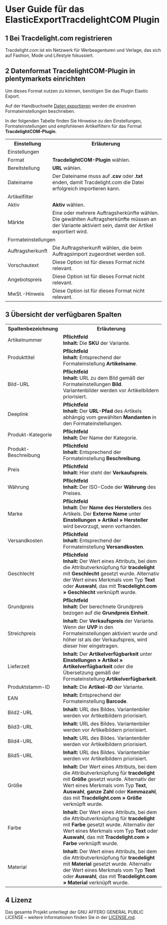 
# User Guide für das ElasticExportTracdelightCOM Plugin

<div class="container-toc"></div>

## 1 Bei Tracdelight.com registrieren

Tracdelight.com ist ein Netzwerk für Werbeagenturen und Verlage, das sich auf Fashion, Mode und Lifestyle fokussiert.

## 2 Datenformat TracdelightCOM-Plugin in plentymarkets einrichten

Um dieses Format nutzen zu können, benötigen Sie das Plugin Elastic Export.

Auf der Handbuchseite [Daten exportieren](https://www.plentymarkets.eu/handbuch/datenaustausch/daten-exportieren/#4) werden die einzelnen Formateinstellungen beschrieben.

In der folgenden Tabelle finden Sie Hinweise zu den Einstellungen, Formateinstellungen und empfohlenen Artikelfiltern für das Format **TracdelightCOM-Plugin**.
<table>
    <tr>
        <th>
            Einstellung
        </th>
        <th>
            Erläuterung
        </th>
    </tr>
    <tr>
        <td class="th" colspan="2">
            Einstellungen
        </td>
    </tr>
    <tr>
        <td>
            Format
        </td>
        <td>
            <b>TracdelightCOM-Plugin</b> wählen.
        </td>        
    </tr>
    <tr>
        <td>
            Bereitstellung
        </td>
        <td>
            <b>URL</b> wählen.
        </td>        
    </tr>
    <tr>
        <td>
            Dateiname
        </td>
        <td>
            Der Dateiname muss auf <b>.csv</b> oder <b>.txt</b> enden, damit Tracdelight.com die Datei erfolgreich importieren kann.
        </td>        
    </tr>
    <tr>
        <td class="th" colspan="2">
            Artikelfilter
        </td>
    </tr>
    <tr>
        <td>
            Aktiv
        </td>
        <td>
            <b>Aktiv</b> wählen.
        </td>        
    </tr>
    <tr>
        <td>
            Märkte
        </td>
        <td>
            Eine oder mehrere Auftragsherkünfte wählen. Die gewählten Auftragsherkünfte müssen an der Variante aktiviert sein, damit der Artikel exportiert wird.
        </td>        
    </tr>
    <tr>
        <td class="th" colspan="2">
            Formateinstellungen
        </td>
    </tr>
    <tr>
        <td>
            Auftragsherkunft
        </td>
        <td>
            Die Auftragsherkunft wählen, die beim Auftragsimport zugeordnet werden soll.
        </td>        
    </tr>
    <tr>
        <td>
            Vorschautext
        </td>
        <td>
            Diese Option ist für dieses Format nicht relevant.
        </td>        
    </tr>
    <tr>
        <td>
            Angebotspreis
        </td>
        <td>
            Diese Option ist für dieses Format nicht relevant.
        </td>        
    </tr>
    <tr>
        <td>
            MwSt.-Hinweis
        </td>
        <td>
            Diese Option ist für dieses Format nicht relevant.
        </td>        
    </tr>
</table>


## 3 Übersicht der verfügbaren Spalten

<table>
    <tr>
        <th>
            Spaltenbezeichnung
        </th>
        <th>
            Erläuterung
        </th>
    </tr>
    <tr>
		<td>
			Artikelnummer
		</td>
		<td>
		    <b>Pflichtfeld</b><br>
		    <b>Inhalt:</b> Die <b>SKU</b> der Variante.
		</td>        
	</tr>
    <tr>
		<td>
			Produkttitel
		</td>
		<td>
		    <b>Pflichtfeld</b><br>
			<b>Inhalt:</b> Entsprechend der Formateinstellung <b>Artikelname</b>.
		</td>        
	</tr>
	<tr>
		<td>
			Bild-URL
		</td>
		<td>
		    <b>Pflichtfeld</b><br>
			<b>Inhalt:</b> URL zu dem Bild gemäß der Formateinstellungen <b>Bild</b>. Variantenbilder werden vor Artikelbildern priorisiert.
		</td>        
	</tr>
	<tr>
		<td>
			Deeplink
		</td>
		<td>
		    <b>Pflichtfeld</b><br>
		    <b>Inhalt:</b> Der <b>URL-Pfad</b> des Artikels abhängig vom gewählten <b>Mandanten</b> in den Formateinstellungen.
		</td>        
	</tr>
	<tr>
		<td>
			Produkt-Kategorie
		</td>
		<td>
		    <b>Pflichtfeld</b><br>
		    <b>Inhalt:</b> Der Name der Kategorie.
		</td>        
	</tr>
	<tr>
		<td>
			Produkt-Beschreibung
		</td>
		<td>
		    <b>Pflichtfeld</b><br>
		    <b>Inhalt:</b> Entsprechend der Formateinstellung <b>Beschreibung</b>.
		</td>        
	</tr>
	<tr>
		<td>
			Preis
		</td>
		<td>
		    <b>Pflichtfeld</b><br>
			<b>Inhalt:</b> Hier steht der <b>Verkaufspreis</b>.
		</td>
	</tr>
	<tr>
		<td>
			Währung
		</td>
		<td>
			<b>Pflichtfeld</b><br>
            <b>Inhalt:</b> Der ISO-Code der <b>Währung</b> des Preises.
		</td>        
	</tr>
	<tr>
		<td>
			Marke
		</td>
		<td>
		    <b>Pflichtfeld</b><br>
		    <b>Inhalt:</b> Der <b>Name des Herstellers</b> des Artikels. Der <b>Externe Name</b> unter <b>Einstellungen » Artikel » Hersteller</b> wird bevorzugt, wenn vorhanden.
		</td>        
	</tr>
	<tr>
		<td>
			Versandkosten
		</td>
		<td>
		    <b>Pflichtfeld</b><br>
		    <b>Inhalt:</b> Entsprechend der Formateinstellung <b>Versandkosten</b>.
		</td>        
	</tr>
	<tr>
		<td>
			Geschlecht
		</td>
		<td>
			<b>Pflichtfeld</b><br>
            <b>Inhalt:</b> Der Wert eines Attributs, bei dem die Attributverknüpfung für <b>tracdelight</b> mit <b>Geschlecht</b> gesetzt wurde. Alternativ der Wert eines Merkmals vom Typ <b>Text</b> oder <b>Auswahl</b>, das mit <b>Tracdelight.com » Geschlecht</b> verknüpft wurde.
		</td>        
	</tr>
	<tr>
		<td>
			Grundpreis
		</td>
		<td>
		    <b>Pflichtfeld</b><br>
			<b>Inhalt:</b> Der berechnete Grundpreis bezogen auf die <b>Grundpreis Einheit</b>.
		</td>        
	</tr>
	<tr>
		<td>
			Streichpreis
		</td>
		<td>
			<b>Inhalt:</b> Der <b>Verkaufspreis</b> der Variante. Wenn der <b>UVP</b> in den Formateinstellungen aktiviert wurde und höher ist als der Verkaufspreis, wird dieser hier eingetragen.
		</td>        
	</tr>
	<tr>
		<td>
			Lieferzeit
		</td>
		<td>
			<b>Inhalt:</b> Der <b>Artikelverfügbarkeit</b> unter <b>Einstellungen » Artikel » Artikelverfügbarkeit</b> oder die Übersetzung gemäß der Formateinstellung <b>Artikelverfügbarkeit</b>.
		</td>        
	</tr>
	<tr>
		<td>
			Produktstamm-ID
		</td>
		<td>
		    <b>Inhalt:</b> Die <b>Artikel-ID</b> der Variante.
		</td>        
	</tr>
	<tr>
		<td>
			EAN
		</td>
		<td>
			<b>Inhalt:</b> Entsprechend der Formateinstellung <b>Barcode</b>.
		</td>        
	</tr>
	<tr>
		<td>
			Bild2-URL
		</td>
		<td>
			<b>Inhalt:</b> URL des Bildes. Variantenbiler werden vor Artikelbildern priorisiert.
		</td>        
	</tr>
	<tr>
		<td>
			Bild3-URL
		</td>
		<td>
		    <b>Inhalt:</b> URL des Bildes. Variantenbiler werden vor Artikelbildern priorisiert.
		</td>        
	</tr>
	<tr>
		<td>
			Bild4-URL
		</td>
		<td>
			<b>Inhalt:</b> URL des Bildes. Variantenbiler werden vor Artikelbildern priorisiert.
		</td>        
	</tr>
	<tr>
		<td>
			Bild5-URL
		</td>
		<td>
		    <b>Inhalt:</b> URL des Bildes. Variantenbiler werden vor Artikelbildern priorisiert.
		</td>        
	</tr>
	<tr>
		<td>
			Größe
		</td>
		<td>
			<b>Inhalt:</b> Der Wert eines Attributs, bei dem die Attributverknüpfung für <b>tracdelight</b> mit <b>Größe</b> gesetzt wurde. Alternativ der Wert eines Merkmals vom Typ <b>Text</b>, <b>Auswahl</b>, <b>ganze Zahl</b> oder <b>Kommazahl</b>, das mit <b>Tracdelight.com » Größe</b> verknüpft wurde.
		</td>        
	</tr>
	<tr>
		<td>
			Farbe
		</td>
		<td>
			<b>Inhalt:</b> Der Wert eines Attributs, bei dem die Attributverknüpfung für <b>tracdelight</b> mit <b>Farbe</b> gesetzt wurde. Alternativ der Wert eines Merkmals vom Typ <b>Text</b> oder <b>Auswahl</b>, das mit <b>Tracdelight.com » Farbe</b> verknüpft wurde.
		</td>        
	</tr>
	<tr>
		<td>
			Material
		</td>
		<td>
			<b>Inhalt:</b> Der Wert eines Attributs, bei dem die Attributverknüpfung für <b>tracdelight</b> mit <b>Material</b> gesetzt wurde. Alternativ der Wert eines Merkmals vom Typ <b>Text</b> oder <b>Auswahl</b>, das mit <b>Tracdelight.com » Material</b> verknüpft wurde.
		</td>        
	</tr>
</table>

## 4 Lizenz

Das gesamte Projekt unterliegt der GNU AFFERO GENERAL PUBLIC LICENSE – weitere Informationen finden Sie in der [LICENSE.md](https://github.com/plentymarkets/plugin-elastic-export-tracdelight-com/blob/master/LICENSE.md).
